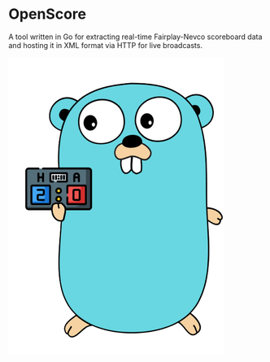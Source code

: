 # OpenScore
A tool written in Go for extracting real-time Fairplay-Nevco scoreboard data and hosting it in XML format via HTTP for live broadcasts.

![OpenScore Logo](https://github.com/MaxBroome/OpenScore/blob/main/OpenScore-Logo.png)
